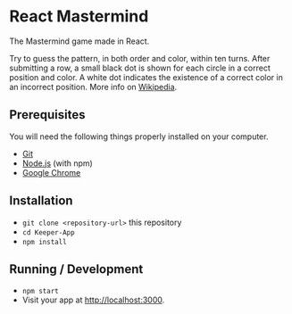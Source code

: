 # React Mastermind
The Mastermind game made in React.

Try to guess the pattern, in both order and color, within ten turns. After submitting a row, a small black dot is shown for each circle in a correct position and color. A white dot indicates the existence of a correct color in an incorrect position.
More info on [Wikipedia](https://en.wikipedia.org/wiki/Mastermind_(board_game)).

## Prerequisites

You will need the following things properly installed on your computer.

* [Git](https://git-scm.com/)
* [Node.js](https://nodejs.org/) (with npm)
* [Google Chrome](https://google.com/chrome/)

## Installation

* `git clone <repository-url>` this repository
* `cd Keeper-App`
* `npm install`

## Running / Development

* `npm start`
* Visit your app at [http://localhost:3000](http://localhost:3000).